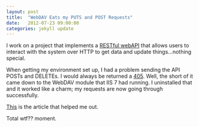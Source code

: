```yaml
---
layout: post
title:  "WebDAV Eats my PUTS and POST Requests"
date:   2012-07-23 09:00:00
categories: jekyll update
---
```


I work on a project that implements a [RESTful webAPI][rest-wiki] that allows users to interact with the system over HTTP to get data and update things...nothing special.

When getting my environment set up, I had a problem sending the API POSTs and DELETEs. I would always be returned a [405][405-wiki]. Well, the short of it came down to the WebDAV module that IIS 7 had running. I uninstalled that and it worked like a charm; my requests are now going through successfully.

[This][help] is the article that helped me out.

Total wtf?? moment.

[rest-wiki]: http://en.wikipedia.org/wiki/Representational_state_transfer
[405-wiki]: http://en.wikipedia.org/wiki/405_(HTTP_status_code)#405
[help]: http://forums.iis.net/t/1163441.aspx
